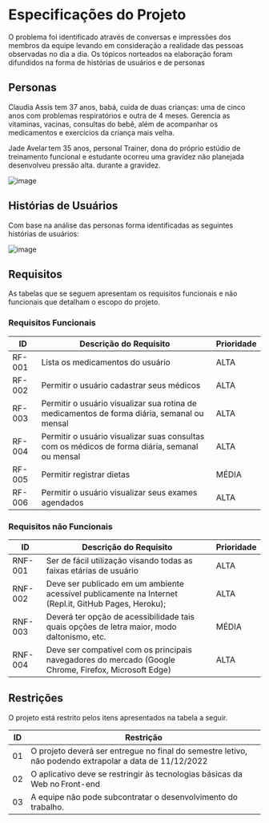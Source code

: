 # Especificações do Projeto

O problema foi identificado através de conversas e impressões dos membros da equipe levando em consideração a realidade das pessoas observadas no dia a dia. Os tópicos norteados na elaboração foram difundidos na forma de histórias de usuários e de personas

## Personas

Claudia Assis tem 37 anos, babá, cuida de duas crianças: uma de cinco anos com problemas respiratórios e outra de 4 meses. Gerencia as vitaminas, vacinas, consultas do bebê, além de acompanhar os medicamentos e exercícios da criança mais velha.

Jade Avelar tem 35 anos, personal Trainer, dona do próprio estúdio de treinamento funcional e estudante ocorreu uma gravidez não planejada desenvolveu pressão alta.  durante a gravidez.

![image](https://user-images.githubusercontent.com/106809153/194790229-463805e1-815e-4cf6-961f-b2a5a3510d3c.png)



## Histórias de Usuários

Com base na análise das personas forma identificadas as seguintes histórias de usuários:


![image](https://user-images.githubusercontent.com/106809153/194790630-abaec30f-7011-4bcf-83a4-b8a3c5c8f5ab.png)


## Requisitos

As tabelas que se seguem apresentam os requisitos funcionais e não funcionais que detalham o escopo do projeto.

### Requisitos Funcionais

|ID    | Descrição do Requisito  | Prioridade |
|------|--------------------------------------------------------------------------------------------------|----|
|RF-001| Lista os medicamentos do usuário    | ALTA | 
|RF-002| Permitir o usuário cadastrar seus médicos    | ALTA |
|RF-003| Permitir o usuário visualizar sua rotina de medicamentos de forma diária, semanal ou mensal     | ALTA |
|RF-004| Permitir o usuário visualizar suas consultas com os médicos de forma diária, semanal ou mensal  | ALTA |
|RF-005| Permitir registrar dietas | MÉDIA |
|RF-006| Permitir o usuário visualizar seus exames agendados | ALTA |


### Requisitos não Funcionais

|ID     | Descrição do Requisito  |Prioridade |
|-------|---------------------------------------------------------------------------------------------------------|----|
|RNF-001| Ser de fácil utilização visando todas as faixas etárias de usuário  | ALTA | 
|RNF-002| Deve ser publicado em um ambiente acessível publicamente na Internet (Repl.it, GitHub Pages, Heroku); | ALTA |
|RNF-003| Deverá ter opção de acessibilidade tais quais opções de letra maior, modo daltonismo, etc. | MÉDIA |
|RNF-004| Deve ser compatível com os principais navegadores do mercado (Google Chrome, Firefox, Microsoft Edge) | ALTA |


## Restrições

O projeto está restrito pelos itens apresentados na tabela a seguir.

|ID| Restrição                                             |
|--|-------------------------------------------------------|
|01| O projeto deverá ser entregue no final do semestre letivo, não podendo extrapolar a data de 11/12/2022  |
|02| O aplicativo deve se restringir às tecnologias básicas da Web no Front-end |
|03| A equipe não pode subcontratar o desenvolvimento do trabalho. |

